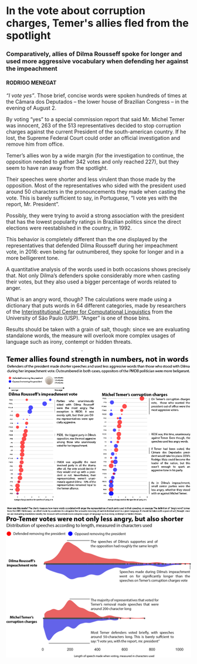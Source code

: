 # In the vote about corruption charges, Temer's allies fled from the spotlight
### Comparatively, allies of Dilma Rousseff spoke for longer and used more aggressive vocabulary when defending her against the impeachment

#### RODRIGO MENEGAT

*“I vote yes”*. Those brief, concise words were spoken hundreds of times at the Câmara dos Deputados – the lower house of Brazilian Congress – in the evening of August 2.

By voting “yes” to a special commission report that said Mr. Michel Temer was innocent, 263 of the 513 representatives decided to stop corruption charges against the current President of the south-american country. If he lost, the Supreme Federal Court could order an official investigation and remove him from office.

Temer’s allies won by a wide margin (for the investigation to continue, the opposition needed to gather 342 votes and only reached 227), but they seem to have ran away from the spotlight. 

Their speeches were shorter and less virulent than those made by the opposition. Most of the representatives who sided with the president used around 50 characters in the pronouncements they made when casting the vote. This is barely sufficient to say, in Portuguese, “I vote yes with the report, Mr. President”.

Possibly, they were trying to avoid a strong association with the president that has the lowest popularity ratings in Brazilian politics since the direct elections were reestablished in the country, in 1992.

This behavior is completely different than the one displayed by the representatives that defended Dilma Rousseff during her impeachment vote, in 2016: even being far outnumbered, they spoke for longer and in a more belligerent tone.

A quantitative analysis of the words used in both occasions shows precisely that. Not only Dilma’s defenders spoke considerably more when casting their votes, but they also used a bigger percentage of words related to anger.

What is an angry word, though? The calculations were made using a dictionary that puts words in 64 different categories, made by researchers of the [Interinstitutional Center for Computational Linguistics]( http://www.nilc.icmc.usp.br/nilc/index.php/) from the University of São Paulo (USP). “Anger” is one of those bins.

Results should be taken with a grain of salt, though: since we are evaluating standalone words, the measure will overlook more complex usages of language such as irony, contempt or hidden threats.

<img src="party_case_sized_horizontal.png" align="middle">

<img src="violin-length.png" align="middle">
